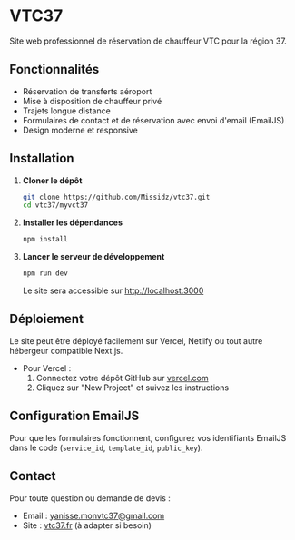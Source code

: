 # VTC37

Site web professionnel de réservation de chauffeur VTC pour la région 37.

## Fonctionnalités
- Réservation de transferts aéroport
- Mise à disposition de chauffeur privé
- Trajets longue distance
- Formulaires de contact et de réservation avec envoi d'email (EmailJS)
- Design moderne et responsive

## Installation

1. **Cloner le dépôt**
   ```bash
   git clone https://github.com/Missidz/vtc37.git
   cd vtc37/myvct37
   ```
2. **Installer les dépendances**
   ```bash
   npm install
   ```
3. **Lancer le serveur de développement**
   ```bash
   npm run dev
   ```
   Le site sera accessible sur [http://localhost:3000](http://localhost:3000)

## Déploiement

Le site peut être déployé facilement sur Vercel, Netlify ou tout autre hébergeur compatible Next.js.

- Pour Vercel :
  1. Connectez votre dépôt GitHub sur [vercel.com](https://vercel.com/)
  2. Cliquez sur "New Project" et suivez les instructions

## Configuration EmailJS

Pour que les formulaires fonctionnent, configurez vos identifiants EmailJS dans le code (`service_id`, `template_id`, `public_key`).

## Contact

Pour toute question ou demande de devis :
- Email : yanisse.monvtc37@gmail.com
- Site : [vtc37.fr](https://vtc37.fr) (à adapter si besoin) 